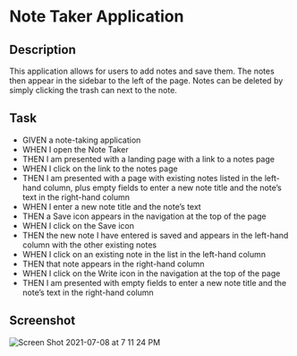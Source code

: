 # Note Taker Application

## Description

This application allows for users to add notes and save them. The notes then appear in the sidebar to the left of the page. Notes can be deleted by simply clicking the trash can next to the note.

## Task

- GIVEN a note-taking application
- WHEN I open the Note Taker
- THEN I am presented with a landing page with a link to a notes page
- WHEN I click on the link to the notes page
- THEN I am presented with a page with existing notes listed in the left-hand column, plus empty fields to enter a new note title and the note’s text in the right-hand column
- WHEN I enter a new note title and the note’s text
- THEN a Save icon appears in the navigation at the top of the page
- WHEN I click on the Save icon
- THEN the new note I have entered is saved and appears in the left-hand column with the other existing notes
- WHEN I click on an existing note in the list in the left-hand column
- THEN that note appears in the right-hand column
- WHEN I click on the Write icon in the navigation at the top of the page
- THEN I am presented with empty fields to enter a new note title and the note’s text in the right-hand column

## Screenshot

![Screen Shot 2021-07-08 at 7 11 24 PM](https://user-images.githubusercontent.com/45837879/125013397-9cd96400-e020-11eb-9c3e-4ee3a2981a3d.png)

